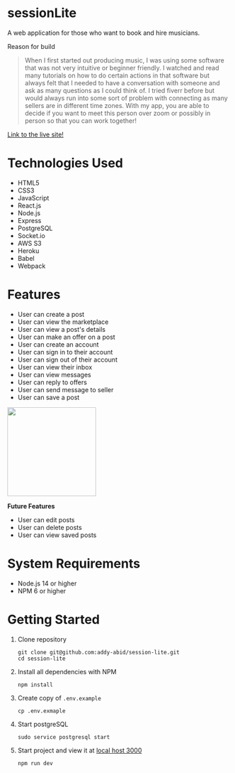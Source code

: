 # sessionLite

A web application for those who want to book and hire musicians. 

Reason for build

> When I first started out producing music, I was using some software that was not very intuitive or beginner friendly. I watched and read many tutorials on how to do certain actions in that software but always felt that I needed to have a conversation with someone and ask as many questions as I could think of. I tried fiverr before but would always run into some sort of problem with connecting as many sellers are in different time zones. With my app, you are able to decide if you want to meet this person over zoom or possibly in person so that you can work together! 

[Link to the live site!](https://session-lite.herokuapp.com/)

# Technologies Used

* HTML5
* CSS3
* JavaScript
* React.js
* Node.js
* Express
* PostgreSQL
* Socket.io
* AWS S3
* Heroku
* Babel
* Webpack

# Features

* User can create a post
* User can view the marketplace
* User can view a post's details
* User can make an offer on a post
* User can create an account
* User can sign in to their account
* User can sign out of their account 
* User can view their inbox
* User can view messages
* User can reply to offers
* User can send message to seller
* User can save a post
<img src="https://user-images.githubusercontent.com/85080021/152854942-ff311baa-98ea-4033-9119-a734ff60ec4a.gif"  width="200"/>

**Future Features**

* User can edit posts
* User can delete posts
* User can view saved posts



# System Requirements

* Node.js 14 or higher
* NPM 6 or higher

# Getting Started

1. Clone repository
   ```
   git clone git@github.com:addy-abid/session-lite.git
   cd session-lite
   ```
2. Install all dependencies with NPM 
   ```
   npm install
   ```
3. Create copy of `.env.example`
    ```
    cp .env.exmaple
    ```
    
4. Start postgreSQL
   ```
   sudo service postgresql start
   ```
4. Start project and view it at [local host 3000](http://localhost:3000/)
    ```
    npm run dev
    ```

